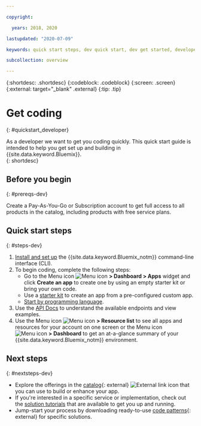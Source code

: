 ```yaml
---

copyright:

  years: 2018, 2020

lastupdated: "2020-07-09"

keywords: quick start steps, dev quick start, dev get started, developer, quick start guide, get coding

subcollection: overview

---
```


{:shortdesc: .shortdesc}
{:codeblock: .codeblock}
{:screen: .screen}
{:external: target="_blank" .external}
{:tip: .tip}

# Get coding 
{: #quickstart_developer}

As a developer we want to get you coding quickly. This quick start guide is intended to help you get set up and building in {{site.data.keyword.Bluemix}}.  
{: shortdesc}

## Before you begin
{: #prereqs-dev}

Create a Pay-As-You-Go or Subscription account to get full access to all products in the catalog, including products with free service plans. 

## Quick start steps
{: #steps-dev}
 
1. [Install and set up](/docs/home/tools) the {{site.data.keyword.Bluemix_notm}} command-line interface (CLI). 
2. To begin coding, complete the following steps:
    * Go to the Menu icon ![Menu icon](../icons/icon_hamburger.svg) **> Dashboard > Apps** widget and click **Create an app** to create one by using an empty starter kit or bring your own code.
    * Use a [starter kit](/docs/apps?topic=apps-tutorial-starterkit) to create an app from a pre-configured custom app. 
    * [Start by programming language](/docs/home/build). 
3. Use the [API Docs](https://{DomainName}/apidocs) to understand the available endpoints and view examples.
4. Use the Menu icon ![Menu icon](../icons/icon_hamburger.svg) **> Resource list** to see all apps and resources for your account on one screen or the Menu icon ![Menu icon](../icons/icon_hamburger.svg) **> Dashboard** to get an at-a-glance summary of your {{site.data.keyword.Bluemix_notm}} environment.

## Next steps
{: #nextsteps-dev}

* Explore the offerings in the [catalog](https://{DomainName}/catalog){: external} ![External link icon](../icons/launch-glyph.svg) that you can use to build or enhance your app.
* If you're interested in a specific service or implementation, check out the [solution tutorials](/docs/solution-tutorials?topic=solution-tutorials-tutorials) that are available to get you up and running.
* Jump-start your process by downloading ready-to-use [code patterns](https://developer.ibm.com/patterns/){: external}  for specific solutions. 




